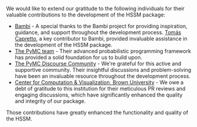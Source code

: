 We would like to extend our gratitude to the following individuals for their valuable contributions to the development of the HSSM package:

- [Bambi](https://github.com/bambinos/bambi) - A special thanks to the Bambi project for providing inspiration, guidance, and support throughout the development process. [Tomás Capretto](https://github.com/tomicapretto), a key contributor to Bambi, provided invaluable assistance in the development of the HSSM package.
- [The PyMC team](https://github.com/pymc-devs) - Their advanced probabilistic programming framework has provided a solid foundation for us to build upon.
- [The PyMC Discourse Community](https://discourse.pymc.io/) - We're grateful for this active and supportive community. Their insightful discussions and problem-solving have been an invaluable resource throughout the development process.
- [Center for Computation & Visualization, Brown University](https://ccv.brown.edu/) - We owe a debt of gratitude to this institution for their meticulous PR reviews and engaging discussions, which have significantly enhanced the quality and integrity of our package.

Those contributions have greatly enhanced the functionality and quality of the HSSM.